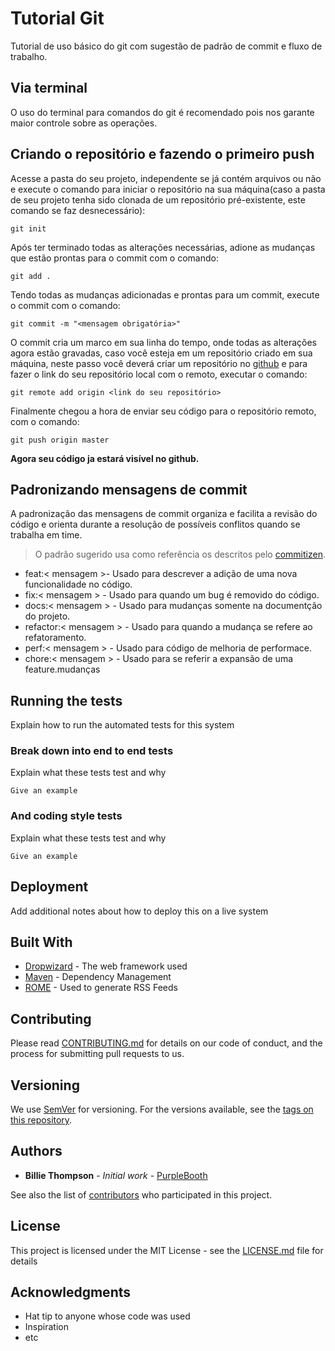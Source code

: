 # Tutorial Git

Tutorial de uso básico do git com sugestão de padrão de commit e fluxo de trabalho.

## Via terminal
O uso do terminal para comandos do git é recomendado pois nos garante maior controle sobre as operações.

## Criando o repositório e fazendo o primeiro push

Acesse a pasta do seu projeto, independente se já contém arquivos ou não e execute o comando para iniciar o repositório na sua máquina(caso a pasta de seu projeto tenha sido clonada de um repositório pré-existente, este comando se faz desnecessário):

```
git init
```
Após ter terminado todas as alterações necessárias, adione as mudanças que estão prontas para o commit com o comando:

```
git add .
```

Tendo todas as mudanças adicionadas e prontas para um commit, execute o commit com o comando:

```
git commit -m "<mensagem obrigatória>"
```

O commit cria um marco em sua linha do tempo, onde todas as alterações agora estão gravadas, caso você esteja em um repositório criado em  sua máquina, neste passo você deverá criar um repositório no [github](http://github.com/) e para fazer o link do seu repositório local com o remoto, executar o comando:

```
git remote add origin <link do seu repositório>
```
Finalmente chegou a hora de enviar seu código para o repositório remoto, com o comando:

```
git push origin master
```
**Agora seu código ja estará visível no github.**

## Padronizando mensagens de commit

A padronização das mensagens de commit organiza e facilita a revisão do código e orienta durante a resolução de possíveis conflitos quando se trabalha em time.

> O padrão sugerido usa como referência os descritos pelo [commitizen](https://github.com/commitizen/cz-cli).


* feat:< mensagem >- Usado para descrever a adição de uma nova funcionalidade no código.
* fix:< mensagem > - Usado para quando um bug é removido do código.
* docs:< mensagem > - Usado para mudanças somente na documentção do projeto.
* refactor:< mensagem > - Usado para quando a mudança se refere ao refatoramento.
* perf:< mensagem > - Usado para código de melhoria de performace.
* chore:< mensagem > - Usado para se referir a expansão de uma feature.mudanças

## Running the tests

Explain how to run the automated tests for this system

### Break down into end to end tests

Explain what these tests test and why

```
Give an example
```

### And coding style tests

Explain what these tests test and why

```
Give an example
```

## Deployment

Add additional notes about how to deploy this on a live system

## Built With

* [Dropwizard](http://www.dropwizard.io/1.0.2/docs/) - The web framework used
* [Maven](https://maven.apache.org/) - Dependency Management
* [ROME](https://rometools.github.io/rome/) - Used to generate RSS Feeds

## Contributing

Please read [CONTRIBUTING.md](https://gist.github.com/PurpleBooth/b24679402957c63ec426) for details on our code of conduct, and the process for submitting pull requests to us.

## Versioning

We use [SemVer](http://semver.org/) for versioning. For the versions available, see the [tags on this repository](https://github.com/your/project/tags). 

## Authors

* **Billie Thompson** - *Initial work* - [PurpleBooth](https://github.com/PurpleBooth)

See also the list of [contributors](https://github.com/your/project/contributors) who participated in this project.

## License

This project is licensed under the MIT License - see the [LICENSE.md](LICENSE.md) file for details

## Acknowledgments

* Hat tip to anyone whose code was used
* Inspiration
* etc
